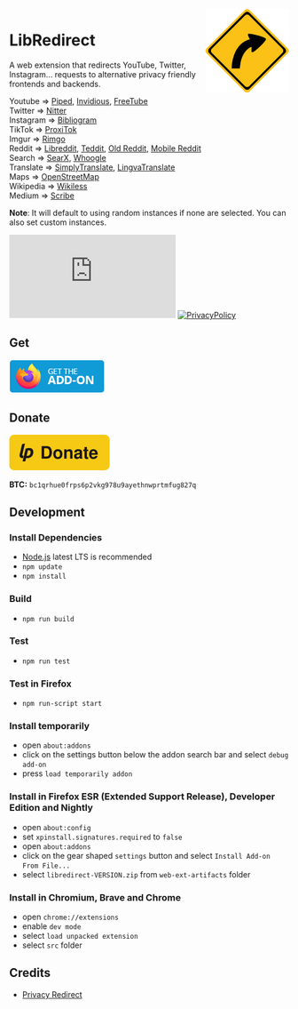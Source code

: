 <img src="src/assets/images/libredirect.svg" width="150" align="right" />

# LibRedirect
A web extension that redirects YouTube, Twitter, Instagram... requests to alternative privacy friendly frontends and backends.

Youtube => [Piped](https://github.com/TeamPiped/Piped), [Invidious](https://github.com/iv-org/invidious), [FreeTube](https://github.com/FreeTubeApp/FreeTube)\
Twitter => [Nitter](https://github.com/zedeus/nitter)\
Instagram => [Bibliogram](https://sr.ht/~cadence/bibliogram/)\
TikTok => [ProxiTok](https://github.com/pablouser1/ProxiTok)\
Imgur => [Rimgo](https://codeberg.org/video-prize-ranch/rimgo)\
Reddit => [Libreddit](https://github.com/spikecodes/libreddit#instances), [Teddit](https://codeberg.org/teddit/teddit#instances), [Old Reddit](https://old.reddit.com), [Mobile Reddit](https://i.reddit.com)\
Search => [SearX](https://searx.github.io/searx/), [Whoogle](https://benbusby.com/projects/whoogle-search/)\
Translate => [SimplyTranslate](https://git.sr.ht/~metalune/simplytranslate_web), [LingvaTranslate](https://github.com/TheDavidDelta/lingva-translate)\
Maps => [OpenStreetMap](https://www.openstreetmap.org/)\
Wikipedia => [Wikiless](https://codeberg.org/orenom/wikiless)\
Medium => [Scribe](https://sr.ht/~edwardloveall/scribe/)

**Note**: It will default to using random instances if none are selected. You can also set custom instances.

[![Matrix Badge](https://badges.alefvanoon.xyz/matrix/libredirect:matrix.org?label=Matrix)](https://matrix.to/#/#libredirect:tokhmi.xyz)
[![PrivacyPolicy](https://badges.alefvanoon.xyz/badge/-PrivacyPolicy-orange)](Privacy-Policy.md)

## Get
[![Firefox Add-on](src/assets/images/badge-amo.png)](https://addons.mozilla.org/firefox/addon/libredirect/)

## Donate
[![Liberapay](./src/assets/images/liberapay.svg)](https://liberapay.com/LibRedirect)

**BTC:** `bc1qrhue0frps6p2vkg978u9ayethnwprtmfug827q`

## Development
### Install Dependencies
- [Node.js](https://nodejs.org/) latest LTS is recommended
- `npm update`
- `npm install`

### Build
- `npm run build`

### Test
- `npm run test`

### Test in Firefox
- `npm run-script start`

### Install temporarily
- open `about:addons`
- click on the settings button below the addon search bar and select `debug add-on`
- press `load temporarily addon`

### Install in Firefox ESR (Extended Support Release), Developer Edition and Nightly
- open `about:config`
- set `xpinstall.signatures.required` to `false`
- open `about:addons`
- click on the gear shaped `settings` button and select `Install Add-on From File...`
- select `libredirect-VERSION.zip` from `web-ext-artifacts` folder

### Install in Chromium, Brave and Chrome
- open `chrome://extensions`
- enable `dev mode`
- select `load unpacked extension`
- select `src` folder

## Credits
- [Privacy Redirect](https://github.com/SimonBrazell/privacy-redirect)
